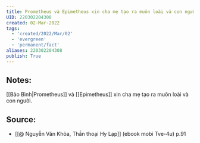 ```yaml
---
title: Prometheus và Epimetheus xin cha mẹ tạo ra muôn loài và con người
UID: 220302204308
created: 02-Mar-2022
tags:
  - 'created/2022/Mar/02'
  - 'evergreen'
  - 'permanent/fact'
aliases: 220302204308
publish: True
---
```

## Notes:
[[Bảo Bình|Prometheus]] và [[Epimetheus]] xin cha mẹ tạo ra muôn loài và con người.

## Source:
- [[@ Nguyễn Văn Khỏa, Thần thoại Hy Lạp]] (ebook mobi Tve-4u) p.91
